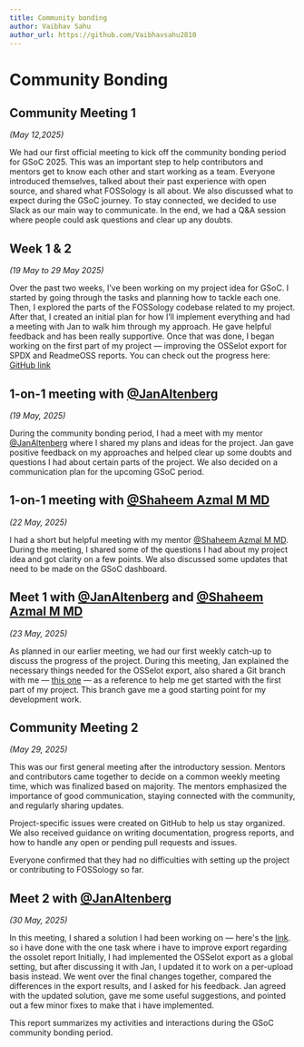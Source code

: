 ```yaml
---
title: Community bonding
author: Vaibhav Sahu
author_url: https://github.com/Vaibhavsahu2810
---
```


<!--
SPDX-License-Identifier: CC-BY-SA-4.0
SPDX-FileCopyright Text: 2025 Vaibhav Sahu <sahusv4527@gmail.com>
-->

# Community Bonding

## Community Meeting 1

_(May 12,2025)_

We had our first official meeting to kick off the community bonding period for GSoC 2025. This was an important step to help contributors and mentors get to know each other and start working as a team. Everyone introduced themselves, talked about their past experience with open source, and shared what FOSSology is all about. We also discussed what to expect during the GSoC journey. To stay connected, we decided to use Slack as our main way to communicate. In the end, we had a Q&A session where people could ask questions and clear up any doubts.

## Week 1 & 2

_(19 May to 29 May 2025)_

Over the past two weeks, I’ve been working on my project idea for GSoC. I started by going through the tasks and planning how to tackle each one. Then, I explored the parts of the FOSSology codebase related to my project. After that, I created an initial plan for how I’ll implement everything and had a meeting with Jan to walk him through my approach. He gave helpful feedback and has been really supportive. Once that was done, I began working on the first part of my project — improving the OSSelot export for SPDX and ReadmeOSS reports. You can check out the progress here: [GitHub link](https://github.com/fossology/fossology/compare/master...Vaibhavsahu2810:fossology:osselot-export-enhancement)

## 1-on-1 meeting with [@JanAltenberg](https://github.com/JanAltenberg)

_(19 May, 2025)_

During the community bonding period, I had a meet with my mentor [@JanAltenberg](https://github.com/JanAltenberg) where I shared my plans and ideas for the project. Jan gave positive feedback on my approaches and helped clear up some doubts and questions I had about certain parts of the project. We also decided on a communication plan for the upcoming GSoC period.

## 1-on-1 meeting with [@Shaheem Azmal M MD](https://github.com/shaheemazmalmmd)

_(22 May, 2025)_

I had a short but helpful meeting with my mentor [@Shaheem Azmal M MD](https://github.com/shaheemazmalmmd). During the meeting, I shared some of the questions I had about my project idea and got clarity on a few points. We also discussed some updates that need to be made on the GSoC dashboard.

## Meet 1 with [@JanAltenberg](https://github.com/JanAltenberg) and [@Shaheem Azmal M MD](https://github.com/shaheemazmalmmd)

_(23 May, 2025)_

As planned in our earlier meeting, we had our first weekly catch-up to discuss the progress of the project. During this meeting, Jan explained the necessary things needed for the OSSelot export, also shared a Git branch with me — [this one](https://github.com/fossology/fossology/compare/master...JanAltenberg:fossology:osadl-osselot) — as a reference to help me get started with the first part of my project. This branch gave me a good starting point for my development work.

## Community Meeting 2

_(May 29, 2025)_

This was our first general meeting after the introductory session. Mentors and contributors came together to decide on a common weekly meeting time, which was finalized based on majority. The mentors emphasized the importance of good communication, staying connected with the community, and regularly sharing updates.

Project-specific issues were created on GitHub to help us stay organized. We also received guidance on writing documentation, progress reports, and how to handle any open or pending pull requests and issues.

Everyone confirmed that they had no difficulties with setting up the project or contributing to FOSSology so far.

## Meet 2 with [@JanAltenberg](https://github.com/JanAltenberg)

_(30 May, 2025)_

In this meeting, I shared a solution I had been working on — here's the [link](https://github.com/fossology/fossology/compare/master...Vaibhavsahu2810:fossology:osselot-export-enhancement).
so i have done with the one task where i have to improve export regarding the ossolet report Initially, I had implemented the OSSelot export as a global setting, but after discussing it with Jan, I updated it to work on a per-upload basis instead. We went over the final changes together, compared the differences in the export results, and I asked for his feedback. Jan agreed with the updated solution, gave me some useful suggestions, and pointed out a few minor fixes to make that i have implemented.

This report summarizes my activities and interactions during the GSoC community bonding period.

